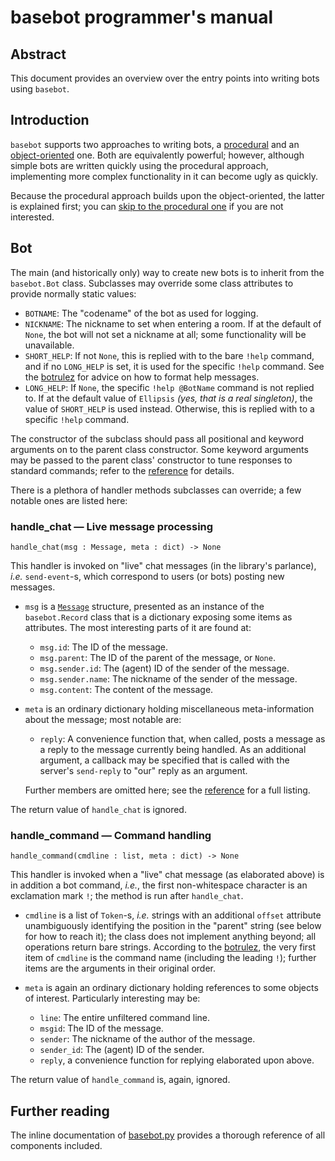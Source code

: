 # basebot programmer's manual

## Abstract

This document provides an overview over the entry points into writing bots
using `basebot`.

## Introduction

`basebot` supports two approaches to writing bots, a [procedural](#minibot)
and an [object-oriented](#bot) one. Both are equivalently powerful; however,
although simple bots are written quickly using the procedural approach,
implementing more complex functionality in it can become ugly as quickly.

Because the procedural approach builds upon the object-oriented, the latter
is explained first; you can [skip to the procedural one](#minibot) if you are
not interested.

## Bot

The main (and historically only) way to create new bots is to inherit from
the `basebot.Bot` class. Subclasses may override some class attributes to
provide normally static values:

- `BOTNAME`: The "codename" of the bot as used for logging.
- `NICKNAME`: The nickname to set when entering a room. If at the default of
  `None`, the bot will not set a nickname at all; some functionality will be
  unavailable.
- `SHORT_HELP`: If not `None`, this is replied with to the bare `!help`
  command, and if no `LONG_HELP` is set, it is used for the specific `!help`
  command. See the [botrulez](https://github.com/jedevc/botrulez) for advice
  on how to format help messages.
- `LONG_HELP`: If `None`, the specific `!help @BotName` command is not
  replied to. If at the default value of `Ellipsis` _(yes, that is a real
  singleton)_, the value of `SHORT_HELP` is used instead. Otherwise, this is
  replied with to a specific `!help` command.

The constructor of the subclass should pass all positional and keyword
arguments on to the parent class constructor. Some keyword arguments may be
passed to the parent class' constructor to tune responses to standard
commands; refer to the [reference](#further-reading) for details.

There is a plethora of handler methods subclasses can override; a few notable
ones are listed here:

### handle_chat — Live message processing

    handle_chat(msg : Message, meta : dict) -> None

This handler is invoked on "live" chat messages (in the library's parlance),
_i.e._ `send-event`-s, which correspond to users (or bots) posting new
messages.

- `msg` is a [`Message`](http://api.euphoria.io/#message) structure,
  presented as an instance of the `basebot.Record` class that is a dictionary
  exposing some items as attributes. The most interesting parts of it are
  found at:
    - `msg.id`: The ID of the message.
    - `msg.parent`: The ID of the parent of the message, or `None`.
    - `msg.sender.id`: The (agent) ID of the sender of the message.
    - `msg.sender.name`: The nickname of the sender of the message.
    - `msg.content`: The content of the message.

- `meta` is an ordinary dictionary holding miscellaneous meta-information
  about the message; most notable are:
    - `reply`: A convenience function that, when called, posts a message
      as a reply to the message currently being handled. As an additional
      argument, a callback may be specified that is called with the server's
      `send-reply` to "our" reply as an argument.

    Further members are omitted here; see the [reference](#further-reading)
    for a full listing.

The return value of `handle_chat` is ignored.

### handle_command — Command handling

    handle_command(cmdline : list, meta : dict) -> None

This handler is invoked when a "live" chat message (as elaborated above) is
in addition a bot command, _i.e._, the first non-whitespace character is an
exclamation mark `!`; the method is run after `handle_chat`.

- `cmdline` is a list of `Token`-s, _i.e._ strings with an additional
  `offset` attribute unambiguously identifying the position in the "parent"
  string (see below for how to reach it); the class does not implement
  anything beyond; all operations return bare strings. According to the
  [botrulez](https://github.com/jedevc/botrulez), the very first item of
  `cmdline` is the command name (including the leading `!`); further items
  are the arguments in their original order.

- `meta` is again an ordinary dictionary holding references to some objects
  of interest. Particularly interesting may be:
    - `line`: The entire unfiltered command line.
    - `msgid`: The ID of the message.
    - `sender`: The nickname of the author of the message.
    - `sender_id`: The (agent) ID of the sender.
    - `reply`, a convenience function for replying elaborated upon above.

The return value of `handle_command` is, again, ignored.

## Further reading

The inline documentation of [basebot.py](basebot.py) provides a thorough
reference of all components included.
